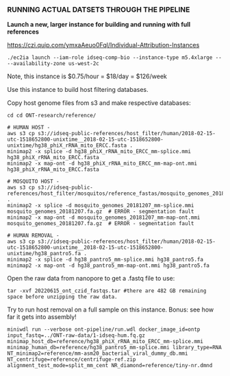 ### RUNNING ACTUAL DATSETS THROUGH THE PIPELINE


**Launch a new, larger instance for building and running with full references**

https://czi.quip.com/ymxaAeuo0Fql/Individual-Attribution-Instances

```
./ec2ia launch --iam-role idseq-comp-bio --instance-type m5.4xlarge -- --availability-zone us-west-2c
```

Note, this instance is $0.75/hour = $18/day = $126/week

Use this instance to build host filtering databases.

Copy host genome files from s3 and make respective databases:

```
cd cd ONT-research/reference/

# HUMAN HOST - 
aws s3 cp s3://idseq-public-references/host_filter/human/2018-02-15-utc-1518652800-unixtime__2018-02-15-utc-1518652800-unixtime/hg38_phiX_rRNA_mito_ERCC.fasta .
minimap2 -x splice -d hg38_phiX_rRNA_mito_ERCC_mm-splice.mmi hg38_phiX_rRNA_mito_ERCC.fasta
minimap2 -x map-ont -d hg38_phiX_rRNA_mito_ERCC_mm-map-ont.mmi hg38_phiX_rRNA_mito_ERCC.fasta

# MOSQUITO HOST - 
aws s3 cp s3://idseq-public-references/host_filter/mosquitos/reference_fastas/mosquito_genomes_20181207.fa.gz .
minimap2 -x splice -d mosquito_genomes_20181207_mm-splice.mmi mosquito_genomes_20181207.fa.gz  # ERROR - segmentation fault
minimap2 -x map-ont -d mosquito_genomes_20181207_mm-map-ont.mmi mosquito_genomes_20181207.fa.gz  # ERROR - segmentation fault

# HUMAN REMOVAL - 
aws s3 cp s3://idseq-public-references/host_filter/human/2018-02-15-utc-1518652800-unixtime__2018-02-15-utc-1518652800-unixtime/hg38_pantro5.fa .
minimap2 -x splice -d hg38_pantro5_mm-splice.mmi hg38_pantro5.fa  
minimap2 -x map-ont -d hg38_pantro5_mm-map-ont.mmi hg38_pantro5.fa

```

Open the raw data from nanopore to get a .fastq file to use:
```
tar -xvf 20220615_ont_czid_fastqs.tar #there are 482 GB remaining space before unzipping the raw data.
```

Try to run host removal on a full sample on this instance. Bonus: see how far it gets into assembly!

```
miniwdl run --verbose ont-pipeline/run.wdl docker_image_id=ontp input_fastq=../ONT-raw-data/1-idseq-hum.fq.gz minimap_host_db=reference/hg38_phiX_rRNA_mito_ERCC_mm-splice.mmi minimap_human_db=reference/hg38_pantro5_mm-splice.mmi library_type=RNA NT_minimap2=reference/mm-asm20_bacterial_viral_dummy_db.mmi NT_centrifuge=reference/centrifuge-ref.zip alignment_test_mode=split_mm_cent NR_diamond=reference/tiny-nr.dmnd
```